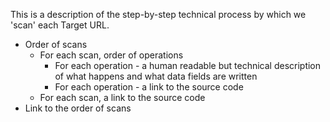 
This is a description of the step-by-step technical process by which we 'scan' each Target URL.  

* Order of scans 
  * For each scan, order of operations 
    * For each operation - a human readable but technical description of what happens and what data fields are written
    * For each operation - a link to the source code 
  * For each scan, a link to the source code  
* Link to the order of scans  
